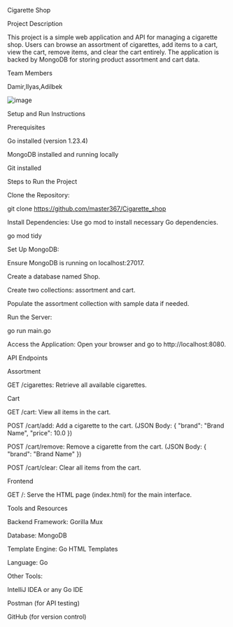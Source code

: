 Cigarette Shop 

Project Description

This project is a simple web application and API for managing a cigarette shop. Users can browse an assortment of cigarettes, add items to a cart, view the cart, remove items, and clear the cart entirely. The application is backed by MongoDB for storing product assortment and cart data.

Team Members

Damir,Ilyas,Adilbek

![image](https://github.com/user-attachments/assets/6d2a262d-2a5e-4763-bfac-3758ba26529d)




Setup and Run Instructions

Prerequisites

Go installed (version 1.23.4)

MongoDB installed and running locally

Git installed

Steps to Run the Project

Clone the Repository:

git clone https://github.com/master367/Cigarette_shop


Install Dependencies:
Use go mod to install necessary Go dependencies.

go mod tidy

Set Up MongoDB:

Ensure MongoDB is running on localhost:27017.

Create a database named Shop.

Create two collections: assortment and cart.

Populate the assortment collection with sample data if needed.

Run the Server:

go run main.go

Access the Application:
Open your browser and go to http://localhost:8080.

API Endpoints

Assortment

GET /cigarettes: Retrieve all available cigarettes.

Cart

GET /cart: View all items in the cart.

POST /cart/add: Add a cigarette to the cart. (JSON Body: { "brand": "Brand Name", "price": 10.0 })

POST /cart/remove: Remove a cigarette from the cart. (JSON Body: { "brand": "Brand Name" })

POST /cart/clear: Clear all items from the cart.

Frontend

GET /: Serve the HTML page (index.html) for the main interface.

Tools and Resources

Backend Framework: Gorilla Mux

Database: MongoDB

Template Engine: Go HTML Templates

Language: Go

Other Tools:

IntelliJ IDEA or any Go IDE

Postman (for API testing)

GitHub (for version control)
